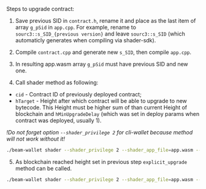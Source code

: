 Steps to upgrade contract:

1. Save previous SID in `contract.h`, rename it and place as the last item of array `g_pSid` in `app.cpp`. For example, rename to `sourc3::s_SID_{previous version}` and leave `sourc3::s_SID` (which automaticly generates when compiling via shader-sdk).

2. Compile `contract.cpp` and generate new `s_SID`, then compile `app.cpp`.

3. In resulting app.wasm array `g_pSid` must have previous SID and new one.

4. Call shader method as following:

- `cid` - Contract ID of previously deployed contract;
- `hTarget` - Height after which contract will be able to upgrade to new bytecode. This Height must be higher sum of than current Height of blockchain and `hMinUpgradeDelay` (which was set in deploy params when contract was deployed, usually 1).

*!Do not forget option `--shader_privilege 2` for cli-wallet because method will not work without it!*

```bash
./beam-wallet shader --shader_privilege 2 --shader_app_file=app.wasm --shader_args='role=manager,action=schedule_upgrade,cid=cid,hTarget=hTarget,approve_mask=1' --shader_contract_file=contract.wasm
```

5. As blockchain reached height set in previous step `explicit_upgrade` method can be called.

```bash
./beam-wallet shader --shader_privilege 2 --shader_app_file=app.wasm --shader_args='role=manager,action=explicit_upgrade,cid=fc3a38836e99ee501c679935bbbdc30f1e1ac568b263d7bffb1add2aaf16ce57' --shader_contract_file=contract.wasm
```

